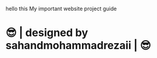 hello this My important website project guide

# :sunglasses: | designed by sahandmohammadrezaii | :sunglasses:
